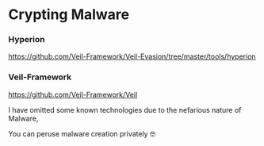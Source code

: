 
# Crypting Malware

### Hyperion

https://github.com/Veil-Framework/Veil-Evasion/tree/master/tools/hyperion

### Veil-Framework

https://github.com/Veil-Framework/Veil

I have omitted some known technologies due to the nefarious nature of Malware,

You can peruse malware creation privately 🤓
